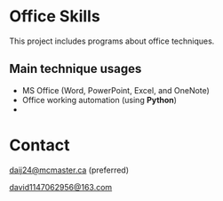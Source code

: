 # Office Skills

This project includes programs about office techniques.

## Main technique usages
* MS Office (Word, PowerPoint, Excel, and OneNote)
* Office working automation (using **Python**)
* 

# Contact
daij24@mcmaster.ca
(preferred)

david1147062956@163.com
